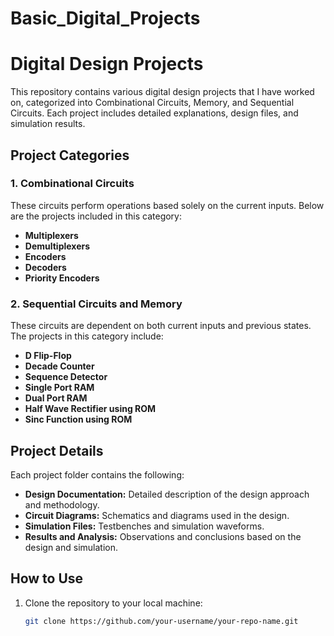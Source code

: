 # Basic_Digital_Projects

# Digital Design Projects

This repository contains various digital design projects that I have worked on, categorized into Combinational Circuits, Memory, and Sequential Circuits. Each project includes detailed explanations, design files, and simulation results.

## Project Categories

### 1. Combinational Circuits
These circuits perform operations based solely on the current inputs. Below are the projects included in this category:

- **Multiplexers**
- **Demultiplexers**
- **Encoders**
- **Decoders**
- **Priority Encoders**

### 2. Sequential Circuits and Memory
These circuits are dependent on both current inputs and previous states. The projects in this category include:

- **D Flip-Flop**
- **Decade Counter**
- **Sequence Detector**
- **Single Port RAM**
- **Dual Port RAM**
- **Half Wave Rectifier using ROM**
- **Sinc Function using ROM**

## Project Details

Each project folder contains the following:
- **Design Documentation:** Detailed description of the design approach and methodology.
- **Circuit Diagrams:** Schematics and diagrams used in the design.
- **Simulation Files:** Testbenches and simulation waveforms.
- **Results and Analysis:** Observations and conclusions based on the design and simulation.

## How to Use

1. Clone the repository to your local machine:
   ```bash
   git clone https://github.com/your-username/your-repo-name.git
